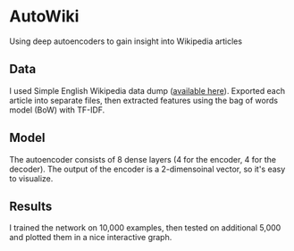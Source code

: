# AutoWiki
Using deep autoencoders to gain insight into Wikipedia articles

## Data
I used Simple English Wikipedia data dump ([available here](https://meta.wikimedia.org/wiki/Data_dump_torrents#Simple_English_Wikipedia)).
Exported each article into separate files, then extracted features using the bag of words model (BoW) with TF-IDF.

## Model
The autoencoder consists of 8 dense layers (4 for the encoder, 4 for the decoder). The output of the encoder is a 2-dimensoinal vector, so it's easy to visualize.

## Results
I trained the network on 10,000 examples, then tested on additional 5,000 and plotted them in a nice interactive graph.


